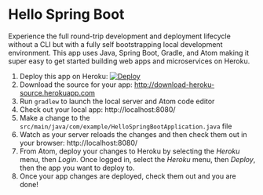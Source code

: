 Hello Spring Boot
=================

Experience the full round-trip development and deployment lifecycle without a CLI but with a fully self bootstrapping local development environment.  This app uses Java, Spring Boot, Gradle, and Atom making it super easy to get started building web apps and microservices on Heroku.

1. Deploy this app on Heroku: [![Deploy](https://www.herokucdn.com/deploy/button.svg)](https://heroku.com/deploy)
1. Download the source for your app: http://download-heroku-source.herokuapp.com
1. Run `gradlew` to launch the local server and Atom code editor
1. Check out your local app: http://localhost:8080/
1. Make a change to the `src/main/java/com/example/HelloSpringBootApplication.java` file
1. Watch as your server reloads the changes and then check them out in your browser: http://localhost:8080/
1. From Atom, deploy your changes to Heroku by selecting the *Heroku* menu, then *Login*.  Once logged in, select the *Heroku* menu, then *Deploy*, then the app you want to deploy to.
1. Once your app changes are deployed, check them out and you are done!
